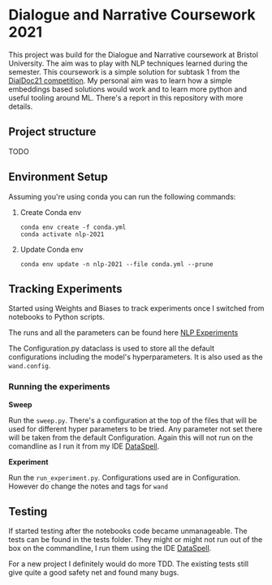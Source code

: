 # Dialogue and Narrative Coursework 2021

This project was build for the Dialogue and Narrative coursework at Bristol University. The aim was to play with NLP
techniques learned during the semester. This coursework is a simple solution for subtask 1 from the
[DialDoc21 competition](https://github.com/doc2dial/sharedtask-dialdoc2021). My personal aim was to learn how a simple
embeddings based solutions would work and to learn more python and useful tooling around ML. There's a report in this
repository with more details.

## Project structure

TODO

## Environment Setup

Assuming you're using conda you can run the following commands:

1. Create Conda env
   ```
   conda env create -f conda.yml
   conda activate nlp-2021
   ```

2. Update Conda env

   ```
   conda env update -n nlp-2021 --file conda.yml --prune
   ```

## Tracking Experiments

Started using Weights and Biases to track experiments once I switched from notebooks to Python scripts.

The runs and all the parameters can be found here [NLP Experiments](https://wandb.ai/idegen/test?workspace=user-idegen)

The Configuration.py dataclass is used to store all the default configurations including the model's hyperparameters. It
is also used as the `wand.config`.

### Running the experiments

**Sweep**

Run the `sweep.py`. There's a configuration at the top of the files that will be used for different hyper parameters to
be tried. Any parameter not set there will be taken from the default Configuration. Again this will not run on the
comandline as I run it from my IDE [DataSpell](https://www.jetbrains.com/dataspell/).

**Experiment**

Run the `run_experiment.py`. Configurations used are in Configuration. However do change the notes and tags for `wand`

## Testing

If started testing after the notebooks code became unmanageable. The tests can be found in the tests folder. They might
or might not run out of the box on the commandline, I run them using the
IDE [DataSpell](https://www.jetbrains.com/dataspell/).

For a new project I definitely would do more TDD. The existing tests still give quite a good safety net and found many
bugs.

